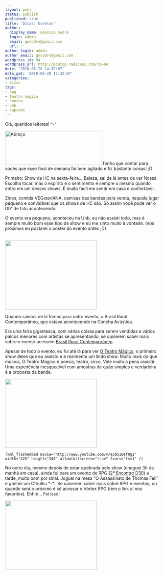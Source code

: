 ```yaml
---
layout: post
status: publish
published: true
title: 'Dicas: Eventos'
author:
  display_name: Géssica Sodré
  login: admin
  email: gnsodre@gmail.com
  url: ''
author_login: admin
author_email: gnsodre@gmail.com
wordpress_id: 94
wordpress_url: http://pontog.radicaos.com/?p=94
date: '2010-06-20 14:32:07'
date_gmt: '2010-06-20 17:32:07'
categories:
- Dicas
tags:
- rpg
- teatro magico
- concha
- unb
- cupcake
---
```

<p>Olá, queridos leitores! ^-^</p>
<p><a href="http://madalena.blogs.sapo.pt/arquivo/abraco.gif"><img class="aligncenter" title="Abraço" src="http://madalena.blogs.sapo.pt/arquivo/abraco.gif" alt="Abraço" width="317" height="111" /></a>Tenho que contar para vocês que esse final de semana foi bem agitado e fiz bastante coisas! ;D</p>
<p>Primeiro: Show de HC na sexta-feira... Beleza, sai de lá antes de ver Nossa Escolha tocar, mas o espírito e o sentimento é sempre o mesmo quando entro em um desses shows. É muito fácil me sentir em casa e confortável.</p>
<p>Zines, comida VEGetariANA, camisas das bandas para venda, naquele lugar pequeno e convidável que os shows de HC são. Só assim você pode ver o DIY de fato acontecendo.</p>
<p>O evento era pequeno, aconteceu na Unb, eu não assisti todo, mas é sempre muito bom esse tipo de show e eu me sinto muito à vontade. (nos próximos eu postarei o poster do evento antes ;D)</p>
<p><a href="http://pontog.radicaos.com/wp-content/uploads/2010/06/DSC04498.jpg"><br />
</a><a href="http://pontog.radicaos.com/wp-content/uploads/2010/06/DSC04498.jpg"><img class="aligncenter size-medium wp-image-98" title="CupCake" src="http://pontog.radicaos.com/wp-content/uploads/2010/06/DSC04498-300x225.jpg" alt="" width="300" height="225" /></a></p>
<p>Quando saímos de lá fomos para outro evento, o Brasil Rural Contemporâneo, que estava acontecendo na Concha Acústica.</p>
<p>Era uma feira gigantesca, com várias coisas para serem vendidas e vários palcos menores com artistas se apresentando, se quiserem saber mais sobre o evento acessem <a title="Brasil Rural Contemporâneo" href="http://www.mda.gov.br/feira2010/sobre/A_Feira" target="_self">Brasil Rural Contemporâneo</a>.</p>
<p>Apesar de todo o evento, eu fui até lá para ver <a title="O Teatro Mágico" href="http://pontog.radicaos.com/dicas-show-de-o-teatro-magico/" target="_blank">O Teatro Mágico</a>, o primeiro show deles que eu assisto e é realmente um lindo show. Muito mais do que música, O Teatro Mágico é poesia, teatro, circo. Vale muito a pena assistir. Uma experiência inesquecível com amostras de quão simples e verdadeira é a proposta da banda.</p>
<p><a href="http://pontog.radicaos.com/wp-content/uploads/2010/06/DSC04535.jpg"><img class="aligncenter size-medium wp-image-99" title="O Teatro Mágico" src="http://pontog.radicaos.com/wp-content/uploads/2010/06/DSC04535-300x225.jpg" alt="" width="300" height="225" /></a></p>
<p><code>[kml_flashembed movie="http://www.youtube.com/v/e50510efRgI" width="425" height="344" allowfullscreen="true" fvars="fs=1" /]</code></p>
<p>No outro dia, mesmo depois de estar quebrada pelo show (cheguei 3h da manhã em casa), ainda fui para um evento de RPG (<a title="Vórtex RPG" href="http://vortexrpg.blogspot.com/" target="_blank">2º Encontro D30</a>) a tarde, muito bom por sinal. Joguei na mesa "O Assassinato de Thomas Fell" e ganhei um Cthulhu *-*.  Se quiserem saber mais sobre RPG e eventos, ou quando será o próximo é só acessar o Vórtex RPG (tem o link aí nos favoritos). Enfim... Foi isso!</p>
<p><a href="http://pontog.radicaos.com/wp-content/uploads/2010/06/DSC04607.jpg"><img class="aligncenter size-medium wp-image-100" title="Ctchulhu" src="http://pontog.radicaos.com/wp-content/uploads/2010/06/DSC04607-300x225.jpg" alt="" width="300" height="225" /></a></p>
